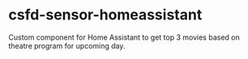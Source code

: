 # csfd-sensor-homeassistant
Custom component for Home Assistant to get top 3 movies based on theatre program for upcoming day.
